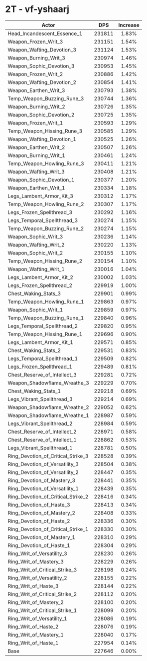 # 2T - vf-yshaarj
| Actor | DPS | Increase |
|---|:---:|:---:|
|Head_Incandescent_Essence_1|231811|1.83%|
|Weapon_Frozen_Writ_3|231151|1.54%|
|Weapon_Wafting_Devotion_3|231124|1.53%|
|Weapon_Burning_Writ_3|230974|1.46%|
|Weapon_Sophic_Devotion_3|230953|1.45%|
|Weapon_Frozen_Writ_2|230886|1.42%|
|Weapon_Wafting_Devotion_2|230854|1.41%|
|Weapon_Earthen_Writ_3|230793|1.38%|
|Temp_Weapon_Buzzing_Rune_3|230744|1.36%|
|Weapon_Burning_Writ_2|230726|1.35%|
|Weapon_Sophic_Devotion_2|230725|1.35%|
|Weapon_Frozen_Writ_1|230593|1.29%|
|Temp_Weapon_Hissing_Rune_3|230585|1.29%|
|Weapon_Wafting_Devotion_1|230525|1.26%|
|Weapon_Earthen_Writ_2|230507|1.26%|
|Weapon_Burning_Writ_1|230461|1.24%|
|Temp_Weapon_Howling_Rune_3|230411|1.21%|
|Weapon_Wafting_Writ_3|230408|1.21%|
|Weapon_Sophic_Devotion_1|230377|1.20%|
|Weapon_Earthen_Writ_1|230334|1.18%|
|Legs_Lambent_Armor_Kit_3|230312|1.17%|
|Temp_Weapon_Howling_Rune_2|230307|1.17%|
|Legs_Frozen_Spellthread_3|230292|1.16%|
|Legs_Temporal_Spellthread_3|230274|1.15%|
|Temp_Weapon_Buzzing_Rune_2|230274|1.15%|
|Weapon_Sophic_Writ_3|230236|1.14%|
|Weapon_Wafting_Writ_2|230220|1.13%|
|Weapon_Sophic_Writ_2|230155|1.10%|
|Temp_Weapon_Hissing_Rune_2|230154|1.10%|
|Weapon_Wafting_Writ_1|230016|1.04%|
|Legs_Lambent_Armor_Kit_2|230002|1.03%|
|Legs_Frozen_Spellthread_2|229919|1.00%|
|Chest_Waking_Stats_3|229901|0.99%|
|Temp_Weapon_Howling_Rune_1|229863|0.97%|
|Weapon_Sophic_Writ_1|229859|0.97%|
|Temp_Weapon_Buzzing_Rune_1|229840|0.96%|
|Legs_Temporal_Spellthread_2|229820|0.95%|
|Temp_Weapon_Hissing_Rune_1|229696|0.90%|
|Legs_Lambent_Armor_Kit_1|229571|0.85%|
|Chest_Waking_Stats_2|229531|0.83%|
|Legs_Temporal_Spellthread_1|229509|0.82%|
|Legs_Frozen_Spellthread_1|229489|0.81%|
|Chest_Reserve_of_Intellect_3|229281|0.72%|
|Weapon_Shadowflame_Wreathe_3|229229|0.70%|
|Chest_Waking_Stats_1|229218|0.69%|
|Legs_Vibrant_Spellthread_3|229214|0.69%|
|Weapon_Shadowflame_Wreathe_2|229052|0.62%|
|Weapon_Shadowflame_Wreathe_1|228987|0.59%|
|Legs_Vibrant_Spellthread_2|228984|0.59%|
|Chest_Reserve_of_Intellect_2|228971|0.58%|
|Chest_Reserve_of_Intellect_1|228862|0.53%|
|Legs_Vibrant_Spellthread_1|228781|0.50%|
|Ring_Devotion_of_Critical_Strike_3|228528|0.39%|
|Ring_Devotion_of_Versatility_3|228504|0.38%|
|Ring_Devotion_of_Versatility_2|228447|0.35%|
|Ring_Devotion_of_Mastery_3|228441|0.35%|
|Ring_Devotion_of_Versatility_1|228439|0.35%|
|Ring_Devotion_of_Critical_Strike_2|228416|0.34%|
|Ring_Devotion_of_Haste_3|228413|0.34%|
|Ring_Devotion_of_Mastery_2|228408|0.33%|
|Ring_Devotion_of_Haste_2|228336|0.30%|
|Ring_Devotion_of_Critical_Strike_1|228330|0.30%|
|Ring_Devotion_of_Mastery_1|228310|0.29%|
|Ring_Devotion_of_Haste_1|228304|0.29%|
|Ring_Writ_of_Versatility_3|228230|0.26%|
|Ring_Writ_of_Mastery_3|228229|0.26%|
|Ring_Writ_of_Critical_Strike_3|228198|0.24%|
|Ring_Writ_of_Versatility_2|228155|0.22%|
|Ring_Writ_of_Haste_3|228144|0.22%|
|Ring_Writ_of_Critical_Strike_2|228112|0.20%|
|Ring_Writ_of_Mastery_2|228100|0.20%|
|Ring_Writ_of_Critical_Strike_1|228099|0.20%|
|Ring_Writ_of_Versatility_1|228086|0.19%|
|Ring_Writ_of_Haste_2|228076|0.19%|
|Ring_Writ_of_Mastery_1|228040|0.17%|
|Ring_Writ_of_Haste_1|227954|0.14%|
|Base|227646|0.00%|
